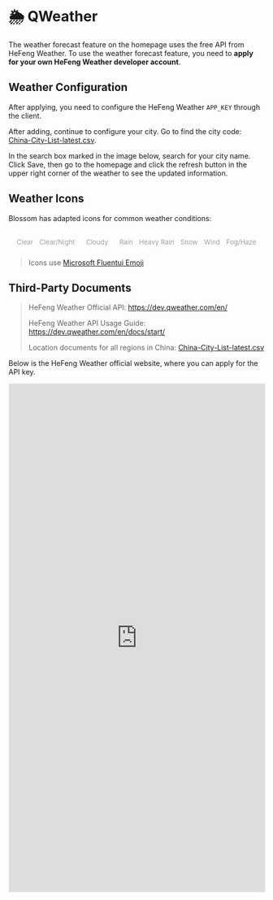 <script setup lang="ts">
import { onMounted } from 'vue'
import { info } from '../../scripts/stat-api'

onMounted(() => {
  info()
})
</script>

# 🌦️ QWeather

<bl-img src="../../imgs/weather/weather.png" width="400px" :shadow="false"/>

The weather forecast feature on the homepage uses the free API from HeFeng Weather. To use the weather forecast feature, you need to **apply for your own HeFeng Weather developer account**.

## Weather Configuration

After applying, you need to configure the HeFeng Weather `APP_KEY` through the client.

<bl-img src="../../imgs/setting/hefeng_key.png" width="700px"/>

After adding, continue to configure your city. Go to find the city code: [China-City-List-latest.csv](https://github.com/qwd/LocationList/blob/master/China-City-List-latest.csv).

<bl-img src="../../imgs/weather/location.png" width="700px"/>

In the search box marked in the image below, search for your city name. Click Save, then go to the homepage and click the refresh button in the upper right corner of the weather to see the updated information.

<bl-img src="../../imgs/weather/query_location.png" width="700px"/>

## Weather Icons

Blossom has adapted icons for common weather conditions:

<div class="weather">
  <div class="item">
  <bl-img src="../../imgs/weather/qing-s.png" width="40px" :shadow="false"/>
    <div class="name">Clear</div>
  </div>
  
  <div class="item">
  <bl-img src="../../imgs/weather/qing-moon.png" width="40px" :shadow="false"/>
    <div class="name">Clear/Night</div>
  </div>

  <div class="item middle">
  <bl-img src="../../imgs/weather/yin-s.png" width="40px" :shadow="false"/>
    <div class="name">Cloudy</div>
  </div>
  
  <div class="item">
  <bl-img src="../../imgs/weather/yu-s.png" width="40px" :shadow="false"/>
    <div class="name">Rain</div>
  </div>

  <div class="item">
    <bl-img src="../../imgs/weather/zhongyu-s.png" width="40px" :shadow="false"/>
    <div class="name">Heavy Rain</div>
  </div>

  <div class="item">
  <bl-img src="../../imgs/weather/xue-s.png" width="40px" :shadow="false"/>
    <div class="name">Snow</div>
  </div>

  <div class="item">
  <bl-img src="../../imgs/weather/feng-s.png" width="40px" :shadow="false"/>
    <div class="name">Wind</div>
  </div>

  <div class="item">
  <bl-img src="../../imgs/weather/wu-s.png" width="40px" :shadow="false"/>
    <div class="name">Fog/Haze</div>
  </div>
</div>

> Icons use [Microsoft Fluentui Emoji](https://github.com/microsoft/fluentui-emoji)

## Third-Party Documents

> HeFeng Weather Official API: https://dev.qweather.com/en/
>
> HeFeng Weather API Usage Guide: https://dev.qweather.com/en/docs/start/
>
> Location documents for all regions in China: [China-City-List-latest.csv](https://github.com/qwd/LocationList/blob/master/China-City-List-latest.csv)

Below is the HeFeng Weather official website, where you can apply for the API key.

<iframe src="https://dev.qweather.com/en/docs/start/" width="100%" height="1000px" style="border: 1px solid #f1f1f1"></iframe>

<style scoped>

.weather {
  display:flex;flex-direction: row;justify-content: space-between;overflow:scroll;
  padding: 16px 16px 10px 16px;
}

.weather .item {
  max-width:31%;
}

.weather .middle {
  margin-left:10px;
  margin-right:10px;
}

.weather .item .name {
  width: 100%;
  font-size: 13px;
  color: #9E9E9E;
  text-align: center;
}
</style>
